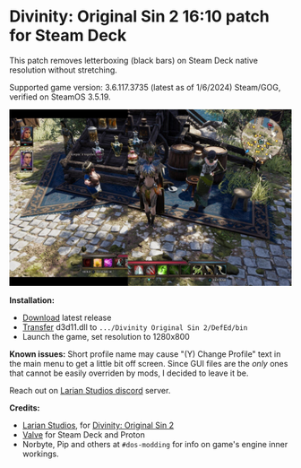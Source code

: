 
# Divinity: Original Sin 2 16:10 patch for Steam Deck

This patch removes letterboxing (black bars) on Steam Deck native resolution without stretching.

Supported game version: 3.6.117.3735 (latest as of 1/6/2024) Steam/GOG, verified on SteamOS 3.5.19.

![screenshot](screenshot.jpg)

**Installation:**
- [Download](https://github.com/psykana/dos2deck/releases/latest) latest release
- [Transfer](https://www.youtube.com/watch?v=VfsSCMiZVf4) d3d11.dll to `.../Divinity Original Sin 2/DefEd/bin`
- Launch the game, set resolution to 1280x800

**Known issues:**
Short profile name may cause "(Y) Change Profile" text in the main menu to get a little bit off screen.
Since GUI files are the *only* ones that cannot be easily overriden by mods, I decided to leave it be.

Reach out on [Larian Studios discord](https://discord.com/invite/larianstudios) server.

**Credits:**
* [Larian Studios](http://larian.com/), for [Divinity: Original Sin 2](http://store.steampowered.com/app/435150/Divinity_Original_Sin_2/)
* [Valve](https://www.valvesoftware.com/en/) for Steam Deck and Proton
* Norbyte, Pip and others at `#dos-modding` for info on game's engine inner workings.